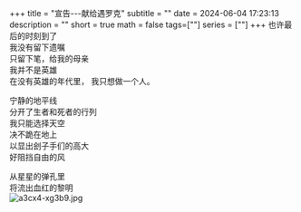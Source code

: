+++
title = "宣告---献给遇罗克"
subtitle = ""
date = 2024-06-04 17:23:13
description = ""
short = true
math = false
tags=[""]
series = [""]
+++
也许最后的时刻到了  
我没有留下遗嘱  
只留下笔，给我的母亲  
我并不是英雄  
在没有英雄的年代里，
我只想做一个人。

宁静的地平线  
分开了生者和死者的行列  
我只能选择天空  
决不跪在地上  
以显出刽子手们的高大  
好阻挡自由的风  

从星星的弹孔里  
将流出血红的黎明  
![a3cx4-xg3b9.jpg](https://lux7-pictures.oss-cn-beijing.aliyuncs.com/img/a3cx4-xg3b9.jpg)
